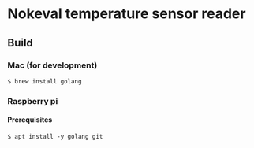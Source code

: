 # Nokeval temperature sensor reader



## Build

### Mac (for development)

```
$ brew install golang
```

### Raspberry pi

#### Prerequisites

```
$ apt install -y golang git
```